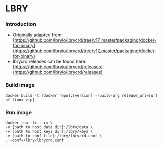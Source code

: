 # LBRY

### Introduction
* Originally adapted from: [https://github.com/lbryio/lbrycrd/tree/v17_master/packaging/docker-for-binary](https://github.com/lbryio/lbrycrd/tree/v17_master/packaging/docker-for-binary)
* lbrycrd releases can be found here: [https://github.com/lbryio/lbrycrd/releases](https://github.com/lbryio/lbrycrd/releases)

### Build image
```
docker build -t [docker repo]:[version] --build-arg release_url=[url of linux zip] .
```

### Run image
```
docker run -ti --rm \
-v [path to host data dir]:/lbry/data \
-v [path to host keys dir]:/lbry/keys \
-v [path to conf file]:/lbry/lbrycrd.conf \
. -conf=/lbry/lbrycrd.conf
```

